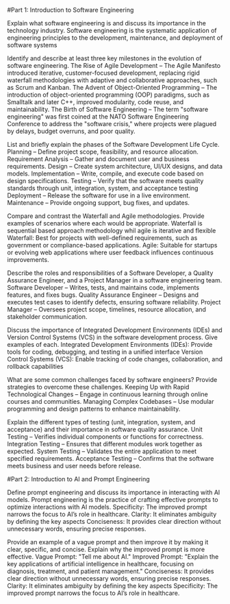 #Part 1: Introduction to Software Engineering

Explain what software engineering is and discuss its importance in the technology industry.
  Software engineering is the systematic application of engineering principles to the development, maintenance, and deployment of software systems
  
Identify and describe at least three key milestones in the evolution of software engineering.
  The Rise of Agile Development – The Agile Manifesto introduced iterative, customer-focused development, replacing rigid waterfall methodologies with adaptive and collaborative approaches, such as Scrum and Kanban.
  The Advent of Object-Oriented Programming – The introduction of object-oriented programming (OOP) paradigms, such as Smalltalk and later C++, improved modularity, code reuse, and maintainability.
  The Birth of Software Engineering  – The term "software engineering" was first coined at the NATO Software Engineering Conference to address the "software crisis," where projects were plagued by delays, budget overruns, and poor quality.

List and briefly explain the phases of the Software Development Life Cycle.
  Planning – Define project scope, feasibility, and resource allocation.
  Requirement Analysis – Gather and document user and business requirements.
  Design – Create system architecture, UI/UX designs, and data models.
  Implementation – Write, compile, and execute code based on design specifications.
  Testing – Verify that the software meets quality standards through unit, integration, system, and acceptance testing
  Deployment – Release the software for use in a live environment.
  Maintenance – Provide ongoing support, bug fixes, and updates.

Compare and contrast the Waterfall and Agile methodologies. Provide examples of scenarios where each would be appropriate.
  Waterfall is sequential based approach methodology whil agile is iterative and flexible
    Waterfall: Best for projects with well-defined requirements, such as government or compliance-based applications.
    Agile: Suitable for startups or evolving web applications where user feedback influences continuous improvements.

Describe the roles and responsibilities of a Software Developer, a Quality Assurance Engineer, and a Project Manager in a software engineering team.
  Software Developer – Writes, tests, and maintains code, implements features, and fixes bugs.
  Quality Assurance Engineer – Designs and executes test cases to identify defects, ensuring software reliability.
  Project Manager – Oversees project scope, timelines, resource allocation, and stakeholder communication.

Discuss the importance of Integrated Development Environments (IDEs) and Version Control Systems (VCS) in the software development process. Give examples of each.
  Integrated Development Environments (IDEs): Provide tools for coding, debugging, and testing in a unified interface
  Version Control Systems (VCS): Enable tracking of code changes, collaboration, and rollback capabilities

What are some common challenges faced by software engineers? Provide strategies to overcome these challenges.
  Keeping Up with Rapid Technological Changes – Engage in continuous learning through online courses and communities.
  Managing Complex Codebases – Use modular programming and design patterns to enhance maintainability.

Explain the different types of testing (unit, integration, system, and acceptance) and their importance in software quality assurance.
  Unit Testing – Verifies individual components or functions for correctness.
  Integration Testing – Ensures that different modules work together as expected.
  System Testing – Validates the entire application to meet specified requirements.
  Acceptance Testing – Confirms that the software meets business and user needs before release.

#Part 2: Introduction to AI and Prompt Engineering

Define prompt engineering and discuss its importance in interacting with AI models.
  Prompt engineering is the practice of crafting effective prompts to optimize interactions with AI models.
    Specificity: The improved prompt narrows the focus to AI’s role in healthcare.
    Clarity: It eliminates ambiguity by defining the key aspects
    Conciseness: It provides clear direction without unnecessary words, ensuring precise responses.

Provide an example of a vague prompt and then improve it by making it clear, specific, and concise. Explain why the improved prompt is more effective.
  Vague Prompt: "Tell me about AI."
  Improved Prompt: "Explain the key applications of artificial intelligence in healthcare, focusing on diagnosis, treatment, and patient management."
    Conciseness: It provides clear direction without unnecessary words, ensuring precise responses.
    Clarity: It eliminates ambiguity by defining the key aspects
    Specificity: The improved prompt narrows the focus to AI’s role in healthcare.
